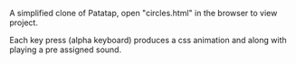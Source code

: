 A simplified clone of Patatap, open "circles.html" in the browser to view project.

Each key press (alpha keyboard) produces a css animation and along with playing a pre assigned sound.
